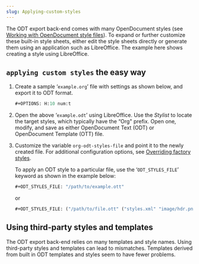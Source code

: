 ```yaml
---
slug: Applying-custom-styles
---
```


The ODT export back-end comes with many OpenDocument styles (see [Working with OpenDocument style files](/docs/org/Working-with-OpenDocument-style-files)). To expand or further customize these built-in style sheets, either edit the style sheets directly or generate them using an application such as LibreOffice. The example here shows creating a style using LibreOffice.

## <span className="tag applyingcustomstyles">`applying custom styles`</span> the easy way

1.  Create a sample ‘`example.org`’ file with settings as shown below, and export it to ODT format.

    ```lisp
    #+OPTIONS: H:10 num:t
    ```

2.  Open the above ‘`example.odt`’ using LibreOffice. Use the *Stylist* to locate the target styles, which typically have the “Org" prefix. Open one, modify, and save as either OpenDocument Text (ODT) or OpenDocument Template (OTT) file.

3.  Customize the variable `org-odt-styles-file` and point it to the newly created file. For additional configuration options, see [Overriding factory styles](/docs/org/x_002doverriding_002dfactory_002dstyles).

    To apply an ODT style to a particular file, use the ‘`ODT_STYLES_FILE`’ keyword as shown in the example below:

    ```lisp
    #+ODT_STYLES_FILE: "/path/to/example.ott"
    ```

    or

    ```lisp
    #+ODT_STYLES_FILE: ("/path/to/file.ott" ("styles.xml" "image/hdr.png"))
    ```

## Using third-party styles and templates

The ODT export back-end relies on many templates and style names. Using third-party styles and templates can lead to mismatches. Templates derived from built in ODT templates and styles seem to have fewer problems.
